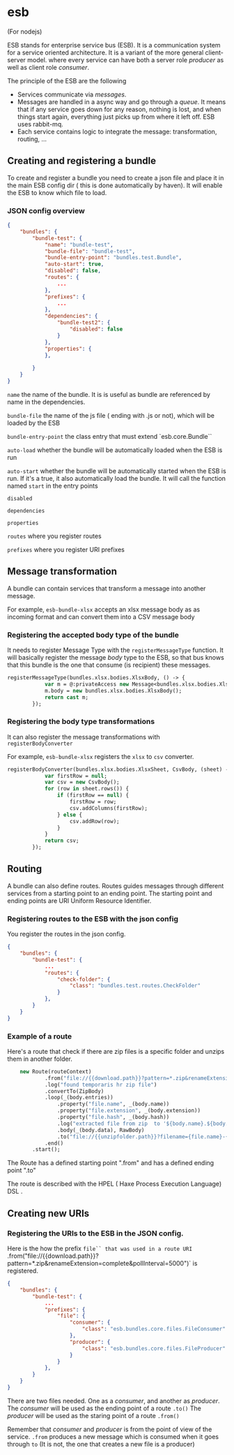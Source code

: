# esb

(For nodejs)

ESB stands for enterprise service bus (ESB).  It is a communication system for a service oriented architecture. It is a variant of the more general client-server model. where every service can have both a server role *producer*  as well as client role *consumer*.

The principle of the ESB are the following
-  Services communicate via *messages*.
-  Messages are handled in a async way and go through a *queue*.
It means that if any service goes down for any reason, nothing is lost, and when things start again, everything just picks up from where it left off.
ESB uses rabbit-mq.
-  Each service contains logic to integrate the message: transformation, routing, ...


## Creating and registering a bundle 

To create and register a bundle you need to create a json file and place it in the main ESB config dir ( this is done automatically by haven). It will enable the ESB to know which file to load.


### JSON config overview

```json
{
    "bundles": {
        "bundle-test": {
            "name": "bundle-test",
            "bundle-file": "bundle-test",
            "bundle-entry-point": "bundles.test.Bundle",
            "auto-start": true,
            "disabled": false,
            "routes": {
                ...
            },
            "prefixes": {
                ...
            },
            "dependencies": {
                "bundle-test2": {
                    "disabled": false
                }
            },
            "properties": {
            },
            
        }
    }
}
```
`name`  the name of the bundle. It is is useful as bundle are referenced by name in the dependencies.

`bundle-file`  the name of the js file ( ending with .js or not), which will be loaded by the ESB

`bundle-entry-point`  the class entry that must extend `esb.core.Bundle``

`auto-load`  whether the bundle will be automatically loaded  when the ESB is run

`auto-start`  whether the bundle will be automatically started when the ESB is run. If it's a true, it also automatically load the bundle.
It will call the function named `start` in the entry points

`disabled` 

`dependencies`

`properties`

`routes` where you register routes

`prefixes` where you register URI prefixes


## Message transformation

A bundle can contain services that transform a message into another message.

For example, `esb-bundle-xlsx` accepts an xlsx message body as as incoming format  and can convert them into a CSV message body

### Registering the accepted body type of the bundle 

It needs to register Message Type with the `registerMessageType` function.  It will basically register the message *body* type to the ESB, so that bus knows that this bundle is the one that consume (is recipient) these messages.

```haxe
registerMessageType(bundles.xlsx.bodies.XlsxBody, () -> {
            var m = @:privateAccess new Message<bundles.xlsx.bodies.XlsxBody>();
            m.body = new bundles.xlsx.bodies.XlsxBody();
            return cast m;
        });
```



### Registering the body type transformations
 
It can also register the message transformations with `registerBodyConverter`

For example, `esb-bundle-xlsx` registers the `xlsx` to `csv` converter.
```haxe
registerBodyConverter(bundles.xlsx.bodies.XlsxSheet, CsvBody, (sheet) -> {
            var firstRow = null;
            var csv = new CsvBody();
            for (row in sheet.rows()) {
                if (firstRow == null) {
                    firstRow = row;
                    csv.addColumns(firstRow);
                } else {
                    csv.addRow(row);
                }
            }
            return csv;
        });
```


## Routing

A bundle can also define routes. Routes guides messages through different services from a starting point to an ending point.
The starting point and ending points are URI Uniform Resource Identifier.

### Registering routes to the ESB with the json config

You register the routes in the json config.

```json
{
    "bundles": {
        "bundle-test": {
            ...
            "routes": {
                "check-folder": {
                    "class": "bundles.test.routes.CheckFolder"
                }
            },
        }
    }
}
```

### Example of a route


Here's a route that check if there are zip files is a specific folder and unzips them in another folder.

```haxe
    new Route(routeContext)
            .from("file://{{download.path}}?pattern=*.zip&renameExtension=complete&pollInterval=5000")
            .log("found temporaris hr zip file")
            .convertTo(ZipBody)
            .loop(_(body.entries))
                .property("file.name", _(body.name))
                .property("file.extension", _(body.extension))
                .property("file.hash", _(body.hash))
                .log("extracted file from zip  to '${body.name}.${body.extension}'")
                .body(_(body.data), RawBody)
                .to("file://{{unzipfolder.path}}?filename={file.name}-{file.hash}.{file.extension}")
            .end()
        .start();
```

The Route has a defined starting point ".from"  and has a defined ending point  ".to"

The route is described with the HPEL ( Haxe Process Execution Language) DSL  .


## Creating new URIs


### Registering the URIs to the ESB in  the JSON config.


Here is the how the prefix `file`` that was used in a route URI `.from("file://{{download.path}}?pattern=*.zip&renameExtension=complete&pollInterval=5000")`
is registered.

```json
{
    "bundles": {
        "bundle-test": {
            ...
            "prefixes": {
                "file": {
                    "consumer": {
                        "class": "esb.bundles.core.files.FileConsumer"
                    },
                    "producer": {
                        "class": "esb.bundles.core.files.FileProducer"
                    }
                }
            },
        }
    }
}
```

There are two files needed. One as a *consumer*, and another as *producer*.
The *consumer* will be used as the ending point of a route `.to()`
The *producer* will be used as the staring point of a route `.from()`

Remember that *consumer* and *producer* is from the point of view of the service.
`.from`  produces a new message which is consumed when it goes through `to`
(It is not, the one that creates a new file is a producer)
